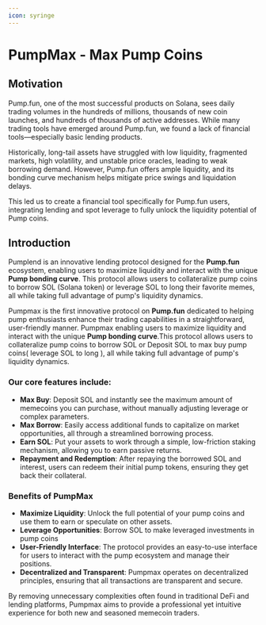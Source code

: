 ```yaml
---
icon: syringe
---
```


# PumpMax - Max Pump Coins

## Motivation

Pump.fun, one of the most successful products on Solana, sees daily trading volumes in the hundreds of millions, thousands of new coin launches, and hundreds of thousands of active addresses. While many trading tools have emerged around Pump.fun, we found a lack of financial tools—especially basic lending products.

Historically, long-tail assets have struggled with low liquidity, fragmented markets, high volatility, and unstable price oracles, leading to weak borrowing demand. However, Pump.fun offers ample liquidity, and its bonding curve mechanism helps mitigate price swings and liquidation delays.

This led us to create a financial tool specifically for Pump.fun users, integrating lending and spot leverage to fully unlock the liquidity potential of Pump coins.

## Introduction

Pumplend is an innovative lending protocol designed for the **Pump.fun** ecosystem, enabling users to maximize liquidity and interact with the unique **Pump bonding curve**. This protocol allows users to collateralize pump coins to borrow SOL (Solana token) or leverage SOL to long their favorite memes, all while taking full advantage of pump's liquidity dynamics.

Pumpmax is the first innovative protocol on **Pump.fun** dedicated to helping pump enthusiasts enhance their trading capabilities in a straightforward, user-friendly manner. Pumpmax enabling users to maximize liquidity and interact with the unique **Pump bonding curve**.This protocol allows users to collateralize pump coins to borrow SOL or Deposit SOL to max buy pump coins( leverage SOL to long ), all while taking full advantage of pump's liquidity dynamics.

### Our core features include:

* **Max Buy**: Deposit SOL and instantly see the maximum amount of memecoins you can purchase, without manually adjusting leverage or complex parameters.
* **Max Borrow**: Easily access additional funds to capitalize on market opportunities, all through a streamlined borrowing process.
* **Earn SOL**: Put your assets to work through a simple, low-friction staking mechanism, allowing you to earn passive returns.
* **Repayment and Redemption**: After repaying the borrowed SOL and interest, users can redeem their initial pump tokens, ensuring they get back their collateral.

### Benefits of PumpMax

* **Maximize Liquidity**: Unlock the full potential of your pump coins and use them to earn or speculate on other assets.
* **Leverage Opportunities**: Borrow SOL to make leveraged investments in pump coins
* **User-Friendly Interface**: The protocol provides an easy-to-use interface for users to interact with the pump ecosystem and manage their positions.
* **Decentralized and Transparent**: Pumpmax operates on decentralized principles, ensuring that all transactions are transparent and secure.

By removing unnecessary complexities often found in traditional DeFi and lending platforms, Pumpmax aims to provide a professional yet intuitive experience for both new and seasoned memecoin traders.
